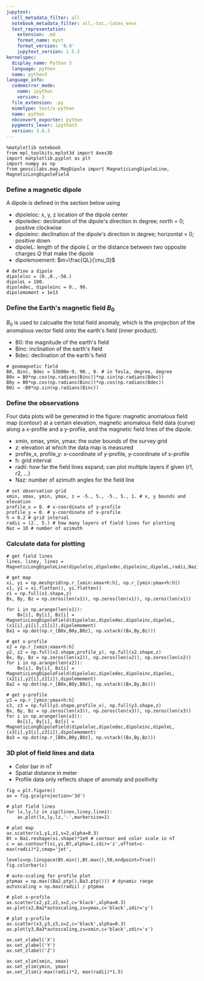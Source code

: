 ```yaml
---
jupytext:
  cell_metadata_filter: all
  notebook_metadata_filter: all,-toc,-latex_envs
  text_representation:
    extension: .md
    format_name: myst
    format_version: '0.9'
    jupytext_version: 1.5.2
kernelspec:
  display_name: Python 3
  language: python
  name: python3
language_info:
  codemirror_mode:
    name: ipython
    version: 3
  file_extension: .py
  mimetype: text/x-python
  name: python
  nbconvert_exporter: python
  pygments_lexer: ipython3
  version: 3.8.3
---
```


```{code-cell} ipython3
%matplotlib notebook
from mpl_toolkits.mplot3d import Axes3D
import matplotlib.pyplot as plt
import numpy as np
from geoscilabs.mag.MagDipole import MagneticLongDipoleLine, MagneticLongDipoleField
```

### Define a magnetic dipole

A dipole is defined in the section below using
* dipoleloc: x, y, z location of the dipole center
* dipoledec: declination of the dipole's direction in degree; north = 0; positive clockwise
* dipoleinc: declination of the dipole's direction in degree; horizontal = 0; positive down
* dipoleL: length of the dipole *L* or the distance between two opposite charges *Q* that make the dipole
* dipolemoement: $m=\frac{QL}{\mu_0}$

```{code-cell} ipython3
# define a dipole
dipoleloc = (0.,0.,-50.)
dipoleL = 100.
dipoledec, dipoleinc = 0., 90.
dipolemoment = 1e13
```

### Define the Earth's magnetic field $B_0$
$B_0$ is used to calcualte the total field anomaly, which is the projection of the anomalous vector field onto the earth's field (inner product).
* B0: the magnitude of the earth's field
* Binc: inclination of the earth's field
* Bdec: declination of the earth's field

```{code-cell} ipython3
# geomagnetic field
B0, Binc, Bdec = 53600e-9, 90., 0. # in Tesla, degree, degree
B0x = B0*np.cos(np.radians(Binc))*np.sin(np.radians(Bdec))
B0y = B0*np.cos(np.radians(Binc))*np.cos(np.radians(Bdec))
B0z = -B0*np.sin(np.radians(Binc))
```

### Define the observations
Four data plots will be generated in the figure: magnetic anomalous field map (contour) at a certain elevation, magnetic anomalous field data (curve) along a x-profile and a y-profile, and the magnetic field lines of the dipole. 
* xmin, xmax, ymin, ymax: the outer bounds of the survey grid
* z: elevation at which the data map is measured
* profile_x, profile_y: x-coordinate of y-profile, y-coordinate of x-profile
* h: grid interval
* radii: how far the field lines expand; can plot multiple layers if given (r1, r2, ...)
* Naz: number of azimuth angles for the field line

```{code-cell} ipython3
# set observation grid
xmin, xmax, ymin, ymax, z = -5., 5., -5., 5., 1. # x, y bounds and elevation
profile_x = 0. # x-coordinate of y-profile
profile_y = 0. # y-coordinate of x-profile
h = 0.2 # grid interval
radii = (2., 5.) # how many layers of field lines for plotting
Naz = 10 # number of azimuth
```

### Calculate data for plotting

```{code-cell} ipython3
# get field lines
linex, liney, linez = MagneticLongDipoleLine(dipoleloc,dipoledec,dipoleinc,dipoleL,radii,Naz)

# get map
xi, yi = np.meshgrid(np.r_[xmin:xmax+h:h], np.r_[ymin:ymax+h:h])
x1, y1 = xi.flatten(), yi.flatten()
z1 = np.full(x1.shape,z)
Bx, By, Bz = np.zeros(len(x1)), np.zeros(len(x1)), np.zeros(len(x1))

for i in np.arange(len(x1)):
    Bx[i], By[i], Bz[i] = MagneticLongDipoleField(dipoleloc,dipoledec,dipoleinc,dipoleL,(x1[i],y1[i],z1[i]),dipolemoment)
Ba1 = np.dot(np.r_[B0x,B0y,B0z], np.vstack((Bx,By,Bz)))

# get x-profile
x2 = np.r_[xmin:xmax+h:h]
y2, z2 = np.full(x2.shape,profile_y), np.full(x2.shape,z)
Bx, By, Bz = np.zeros(len(x2)), np.zeros(len(x2)), np.zeros(len(x2))
for i in np.arange(len(x2)):
    Bx[i], By[i], Bz[i] = MagneticLongDipoleField(dipoleloc,dipoledec,dipoleinc,dipoleL,(x2[i],y2[i],z2[i]),dipolemoment)
Ba2 = np.dot(np.r_[B0x,B0y,B0z], np.vstack((Bx,By,Bz)))

# get y-profile
y3 = np.r_[ymin:ymax+h:h]
x3, z3 = np.full(y3.shape,profile_x), np.full(y3.shape,z)
Bx, By, Bz = np.zeros(len(x3)), np.zeros(len(x3)), np.zeros(len(x3))
for i in np.arange(len(x3)):
    Bx[i], By[i], Bz[i] = MagneticLongDipoleField(dipoleloc,dipoledec,dipoleinc,dipoleL,(x3[i],y3[i],z3[i]),dipolemoment)
Ba3 = np.dot(np.r_[B0x,B0y,B0z], np.vstack((Bx,By,Bz)))
```

### 3D plot of field lines and data
* Color bar in nT
* Spatial distance in meter
* Profile data only reflects shape of anomaly and positivity

```{code-cell} ipython3
fig = plt.figure()
ax = fig.gca(projection='3d')

# plot field lines
for lx,ly,lz in zip(linex,liney,linez):
    ax.plot(lx,ly,lz,'-',markersize=1)

# plot map
ax.scatter(x1,y1,z1,s=2,alpha=0.3)
Bt = Ba1.reshape(xi.shape)*1e9 # contour and color scale in nT 
c = ax.contourf(xi,yi,Bt,alpha=1,zdir='z',offset=z-max(radii)*2,cmap='jet',
                  levels=np.linspace(Bt.min(),Bt.max(),50,endpoint=True))
fig.colorbar(c)

# auto-scaling for profile plot
ptpmax = np.max((Ba2.ptp(),Ba3.ptp())) # dynamic range
autoscaling = np.max(radii) / ptpmax

# plot x-profile
ax.scatter(x2,y2,z2,s=2,c='black',alpha=0.3)
ax.plot(x2,Ba2*autoscaling,zs=ymax,c='black',zdir='y')

# plot y-profile
ax.scatter(x3,y3,z3,s=2,c='black',alpha=0.3)
ax.plot(y3,Ba3*autoscaling,zs=xmin,c='black',zdir='x')

ax.set_xlabel('X')
ax.set_ylabel('Y')
ax.set_zlabel('Z')

ax.set_xlim(xmin, xmax)
ax.set_ylim(ymin, ymax)
ax.set_zlim(z-max(radii)*2, max(radii)*1.5)
```

```{code-cell} ipython3

```
